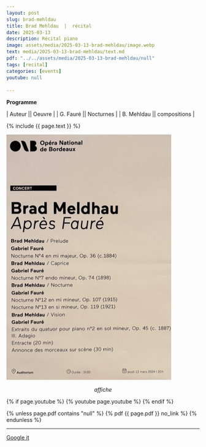 ```yaml
---
layout: post
slug: brad-mehldau
title: Brad Mehldau  |  récital
date: 2025-03-13
description: Récital piano
image: assets/media/2025-03-13-brad-mehldau/image.webp
text: media/2025-03-13-brad-mehldau/text.md
pdf: "../../assets/media/2025-03-13-brad-mehldau/null"
tags: [recital]
categories: [events]
youtube: null

---
```


**Programme** 

| Auteur || Oeuvre |
| G. Fauré || Nocturnes |
| B. Mehldau || compositions |

{% include  {{ page.text }} %}



![text](assets/media/2025-03-13-brad-mehldau/pictures/affiche.jpg)

<div style="text-align: center;"><i>affiche</i></div>


{% if page.youtube %}
  {% youtube page.youtube %}
{% endif %}

{% unless page.pdf contains "null" %}
  {% pdf {{ page.pdf }} no_link %}
{% endunless %}

---

<div>
    <p style="text-align: left;"> <a href="https://www.google.com/search?q=Brad+Mehldau+récital+Récital+piano+2025-03-13" target="_blank">Google it</a> </p>
</div>

